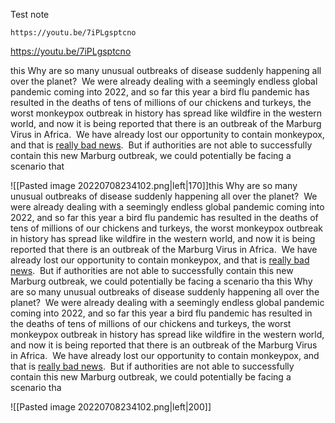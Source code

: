 
Test note

```vid
https://youtu.be/7iPLgsptcno
```
https://youtu.be/7iPLgsptcno



this Why are so many unusual outbreaks of disease suddenly happening all over the planet?  We were already dealing with a seemingly endless global pandemic coming into 2022, and so far this year a bird flu pandemic has resulted in the deaths of tens of millions of our chickens and turkeys, the worst monkeypox outbreak in history has spread like wildfire in the western world, and now it is being reported that there is an outbreak of the Marburg Virus in Africa.  We have already lost our opportunity to contain monkeypox, and that is [really bad news](http://endoftheamericandream.com/this-version-of-monkeypox-is-an-excruciatingly-painful-disease-and-it-continues-to-spread-at-an-exponential-rate/ "really bad news").  But if authorities are not able to successfully contain this new Marburg outbreak, we could potentially be facing a scenario that

![[Pasted image 20220708234102.png|left|170]]this Why are so many unusual outbreaks of disease suddenly happening all over the planet?  We were already dealing with a seemingly endless global pandemic coming into 2022, and so far this year a bird flu pandemic has resulted in the deaths of tens of millions of our chickens and turkeys, the worst monkeypox outbreak in history has spread like wildfire in the western world, and now it is being reported that there is an outbreak of the Marburg Virus in Africa.  We have already lost our opportunity to contain monkeypox, and that is [really bad news](http://endoftheamericandream.com/this-version-of-monkeypox-is-an-excruciatingly-painful-disease-and-it-continues-to-spread-at-an-exponential-rate/ "really bad news").  But if authorities are not able to successfully contain this new Marburg outbreak, we could potentially be facing a scenario tha
this Why are so many unusual outbreaks of disease suddenly happening all over the planet?  We were already dealing with a seemingly endless global pandemic coming into 2022, and so far this year a bird flu pandemic has resulted in the deaths of tens of millions of our chickens and turkeys, the worst monkeypox outbreak in history has spread like wildfire in the western world, and now it is being reported that there is an outbreak of the Marburg Virus in Africa.  We have already lost our opportunity to contain monkeypox, and that is [really bad news](http://endoftheamericandream.com/this-version-of-monkeypox-is-an-excruciatingly-painful-disease-and-it-continues-to-spread-at-an-exponential-rate/ "really bad news").  But if authorities are not able to successfully contain this new Marburg outbreak, we could potentially be facing a scenario tha

![[Pasted image 20220708234102.png|left|200]]



